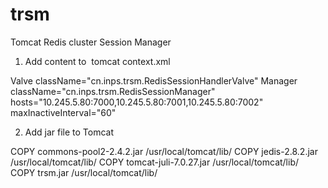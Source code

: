 
# trsm
Tomcat Redis cluster Session Manager

1. Add content to  tomcat context.xml


Valve className="cn.inps.trsm.RedisSessionHandlerValve" 
Manager className="cn.inps.trsm.RedisSessionManager" hosts="10.245.5.80:7000,10.245.5.80:7001,10.245.5.80:7002" maxInactiveInterval="60"

2. Add jar file to Tomcat

COPY commons-pool2-2.4.2.jar /usr/local/tomcat/lib/
COPY jedis-2.8.2.jar /usr/local/tomcat/lib/
COPY tomcat-juli-7.0.27.jar /usr/local/tomcat/lib/
COPY trsm.jar /usr/local/tomcat/lib/
